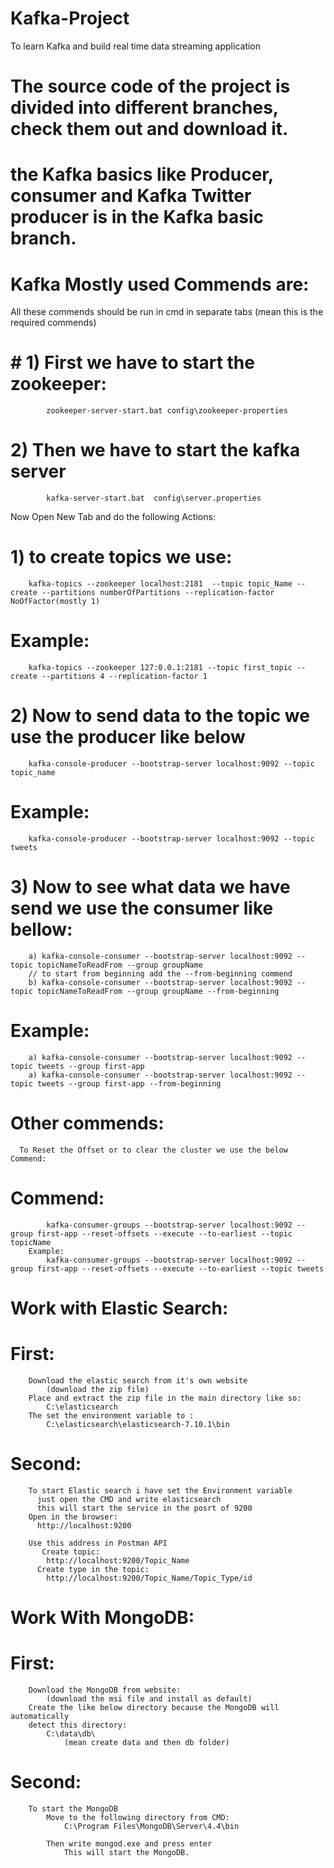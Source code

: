 # Kafka-Project
To   learn Kafka and build real time data streaming application 

# The source code of the project is divided into different branches, check them out and download it.
# the Kafka basics like Producer, consumer and Kafka Twitter producer is in the Kafka basic branch.


# Kafka Mostly used Commends are:
  All these commends should be run in cmd
  in separate tabs (mean this is the required commends)

#      # 1) First we have to start the zookeeper:
            zookeeper-server-start.bat config\zookeeper-properties

#        2) Then we have to start the kafka server
            kafka-server-start.bat  config\server.properties



   Now Open New Tab and do the following Actions:
  #  1) to create topics we use:
        kafka-topics --zookeeper localhost:2181  --topic topic_Name --create --partitions numberOfPartitions --replication-factor NoOfFactor(mostly 1)
  #  Example:
        kafka-topics --zookeeper 127:0.0.1:2181 --topic first_topic --create --partitions 4 --replication-factor 1

   # 2) Now to send data to the topic we use the producer like below
        kafka-console-producer --bootstrap-server localhost:9092 --topic topic_name
 #   Example:
        kafka-console-producer --bootstrap-server localhost:9092 --topic tweets


   # 3) Now to see what data we have send we use the consumer like bellow:
        a) kafka-console-consumer --bootstrap-server localhost:9092 --topic topicNameToReadFrom --group groupName
        // to start from beginning add the --from-beginning commend
        b) kafka-console-consumer --bootstrap-server localhost:9092 --topic topicNameToReadFrom --group groupName --from-beginning
   # Example:
        a) kafka-console-consumer --bootstrap-server localhost:9092 --topic tweets --group first-app
        a) kafka-console-consumer --bootstrap-server localhost:9092 --topic tweets --group first-app --from-beginning




# Other commends:

      To Reset the Offset or to clear the cluster we use the below Commend:
#       Commend:
            kafka-consumer-groups --bootstrap-server localhost:9092 --group first-app --reset-offsets --execute --to-earliest --topic topicName
        Example:
            kafka-consumer-groups --bootstrap-server localhost:9092 --group first-app --reset-offsets --execute --to-earliest --topic tweets



# Work with Elastic Search:
   # First:
        Download the elastic search from it's own website
            (download the zip file)
        Place and extract the zip file in the main directory like so:
            C:\elasticsearch
        The set the environment variable to :
            C:\elasticsearch\elasticsearch-7.10.1\bin
#    Second:
        To start Elastic search i have set the Environment variable
          just open the CMD and write elasticsearch
          this will start the service in the posrt of 9200
        Open in the browser:
          http://localhost:9200

        Use this address in Postman API
           Create topic:
            http://localhost:9200/Topic_Name
          Create type in the topic:
            http://localhost:9200/Topic_Name/Topic_Type/id




# Work With MongoDB:
#    First:
        Download the MongoDB from website:
            (download the msi file and install as default)
        Create the like below directory because the MongoDB will automatically
        detect this directory:
            C:\data\db\
                (mean create data and then db folder)

#    Second:
        To start the MongoDB
            Move to the following directory from CMD:
                C:\Program Files\MongoDB\Server\4.4\bin

            Then write mongod.exe and press enter
                This will start the MongoDB.
